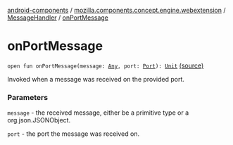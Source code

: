 [android-components](../../index.md) / [mozilla.components.concept.engine.webextension](../index.md) / [MessageHandler](index.md) / [onPortMessage](./on-port-message.md)

# onPortMessage

`open fun onPortMessage(message: `[`Any`](https://kotlinlang.org/api/latest/jvm/stdlib/kotlin/-any/index.html)`, port: `[`Port`](../-port/index.md)`): `[`Unit`](https://kotlinlang.org/api/latest/jvm/stdlib/kotlin/-unit/index.html) [(source)](https://github.com/mozilla-mobile/android-components/blob/master/components/concept/engine/src/main/java/mozilla/components/concept/engine/webextension/WebExtension.kt#L240)

Invoked when a message was received on the provided port.

### Parameters

`message` - the received message, either be a primitive type
or a org.json.JSONObject.

`port` - the port the message was received on.
